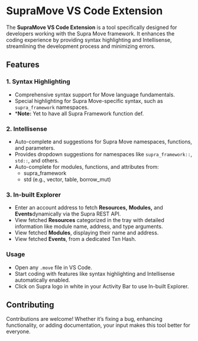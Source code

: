 # SupraMove VS Code Extension

The **SupraMove VS Code Extension** is a tool specifically designed for developers working with the Supra Move framework. It enhances the coding experience by providing syntax highlighting and Intellisense, streamlining the development process and minimizing errors.

## Features

### 1. Syntax Highlighting
- Comprehensive syntax support for Move language fundamentals.
- Special highlighting for Supra Move-specific syntax, such as `supra_framework` namespaces.
- ***Note:** Yet to have all Supra Framework function def.

### 2. Intellisense
- Auto-complete and suggestions for Supra Move namespaces, functions, and parameters.
- Provides dropdown suggestions for namespaces like `supra_framework::`, `std::`, and others.
- Auto-complete for modules, functions, and attributes from:
   - supra_framework
   - std (e.g., vector, table, borrow_mut)

### 3. In-built Explorer
- Enter an account address to fetch **Resources,** **Modules,** and **Events**dynamically via the Supra REST API.
- View fetched **Resources** categorized in the tray with detailed information like module name, address, and type arguments.
- View fetched **Modules**, displaying their name and address.
- View fetched **Events**, from a dedicated Txn Hash.

### Usage
- Open any `.move` file in VS Code.
- Start coding with features like syntax highlighting and Intellisense automatically enabled.
- Click on Supra logo in white in your Activity Bar to use In-built Explorer.

## Contributing
Contributions are welcome! Whether it’s fixing a bug, enhancing functionality, or adding documentation, your input makes this tool better for everyone.
